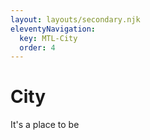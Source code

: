 ```yaml
---
layout: layouts/secondary.njk
eleventyNavigation:
  key: MTL-City
  order: 4
---
```


# City

It's a place to be
